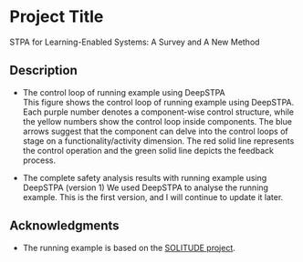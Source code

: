 # Project Title

STPA for Learning-Enabled Systems: A Survey and A New Method

## Description

* The control loop of running example using DeepSTPA  
This figure shows the control loop of running example using DeepSTPA. Each purple number denotes a component-wise control structure, 
while the yellow numbers show the control loop inside components. 
The blue arrows suggest that the component can delve into the control loops of stage on a functionality/activity dimension. 
The red solid line represents the control operation and the green solid line depicts the feedback process.

* The complete safety analysis results with running example using DeepSTPA (version 1)
We used DeepSTPA to analyse the running example. This is the first version, and I will continue to update it later.

## Acknowledgments

* The running example is based on the [SOLITUDE project](https://github.com/Solitude-SAMR/UWV_RAM).
